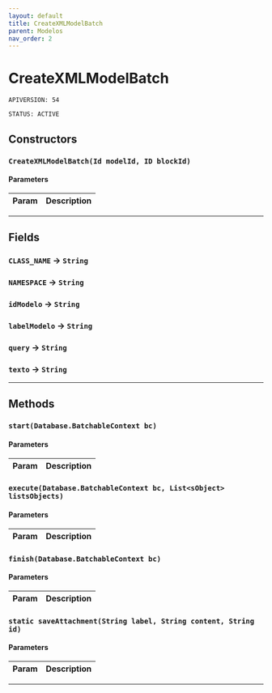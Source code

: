 ```yaml
---
layout: default
title: CreateXMLModelBatch
parent: Modelos
nav_order: 2
---
```


# CreateXMLModelBatch

`APIVERSION: 54`

`STATUS: ACTIVE`

## Constructors

### `CreateXMLModelBatch(Id modelId, ID blockId)`

#### Parameters

| Param | Description |
| ----- | ----------- |

---

## Fields

### `CLASS_NAME` → `String`

### `NAMESPACE` → `String`

### `idModelo` → `String`

### `labelModelo` → `String`

### `query` → `String`

### `texto` → `String`

---

## Methods

### `start(Database.BatchableContext bc)`

#### Parameters

| Param | Description |
| ----- | ----------- |

### `execute(Database.BatchableContext bc, List<sObject> listsObjects)`

#### Parameters

| Param | Description |
| ----- | ----------- |

### `finish(Database.BatchableContext bc)`

#### Parameters

| Param | Description |
| ----- | ----------- |

### `static saveAttachment(String label, String content, String id)`

#### Parameters

| Param | Description |
| ----- | ----------- |

---

